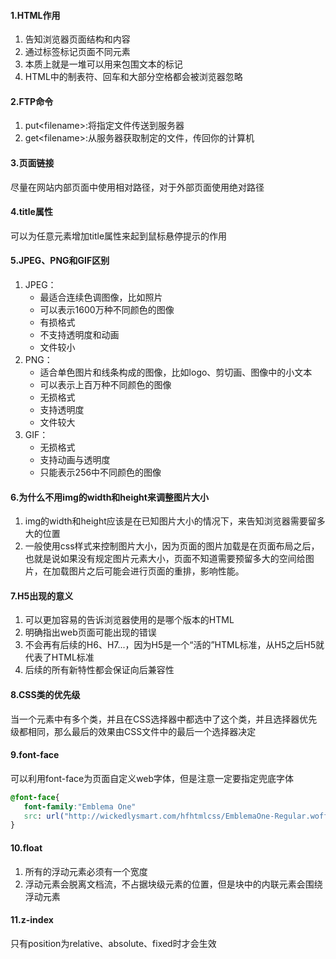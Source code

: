#### 1.HTML作用
1. 告知浏览器页面结构和内容
2. 通过标签标记页面不同元素
3. 本质上就是一堆可以用来包围文本的标记
4. HTML中的制表符、回车和大部分空格都会被浏览器忽略
#### 2.FTP命令
1. put\<filename>:将指定文件传送到服务器
2. get\<filename>:从服务器获取制定的文件，传回你的计算机
#### 3.页面链接
尽量在网站内部页面中使用相对路径，对于外部页面使用绝对路径
#### 4.title属性
可以为任意元素增加title属性来起到鼠标悬停提示的作用
#### 5.JPEG、PNG和GIF区别
1. JPEG：
   - 最适合连续色调图像，比如照片
   - 可以表示1600万种不同颜色的图像
   - 有损格式
   - 不支持透明度和动画
   - 文件较小
2. PNG：
   - 适合单色图片和线条构成的图像，比如logo、剪切画、图像中的小文本
   - 可以表示上百万种不同颜色的图像
   - 无损格式
   - 支持透明度
   - 文件较大
3. GIF：
   - 无损格式
   - 支持动画与透明度
   - 只能表示256中不同颜色的图像
#### 6.为什么不用img的width和height来调整图片大小
1. img的width和height应该是在已知图片大小的情况下，来告知浏览器需要留多大的位置
2. 一般使用css样式来控制图片大小，因为页面的图片加载是在页面布局之后，也就是说如果没有规定图片元素大小，页面不知道需要预留多大的空间给图片，在加载图片之后可能会进行页面的重排，影响性能。
#### 7.H5出现的意义
1. 可以更加容易的告诉浏览器使用的是哪个版本的HTML
2. 明确指出web页面可能出现的错误
3. 不会再有后续的H6、H7...，因为H5是一个“活的”HTML标准，从H5之后H5就代表了HTML标准
4. 后续的所有新特性都会保证向后兼容性
#### 8.CSS类的优先级
当一个元素中有多个类，并且在CSS选择器中都选中了这个类，并且选择器优先级都相同，那么最后的效果由CSS文件中的最后一个选择器决定
#### 9.font-face
可以利用font-face为页面自定义web字体，但是注意一定要指定兜底字体

```css
@font-face{
   font-family:"Emblema One"
   src: url("http://wickedlysmart.com/hfhtmlcss/EmblemaOne-Regular.woff")
}
```
#### 10.float
1. 所有的浮动元素必须有一个宽度
2. 浮动元素会脱离文档流，不占据块级元素的位置，但是块中的内联元素会围绕浮动元素
#### 11.z-index
只有position为relative、absolute、fixed时才会生效